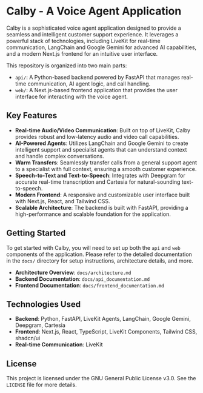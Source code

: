 # Calby - A Voice Agent Application

Calby is a sophisticated voice agent application designed to provide a seamless and intelligent customer support experience. It leverages a powerful stack of technologies, including LiveKit for real-time communication, LangChain and Google Gemini for advanced AI capabilities, and a modern Next.js frontend for an intuitive user interface.

This repository is organized into two main parts:

- `api/`: A Python-based backend powered by FastAPI that manages real-time communication, AI agent logic, and call handling.
- `web/`: A Next.js-based frontend application that provides the user interface for interacting with the voice agent.

## Key Features

- **Real-time Audio/Video Communication**: Built on top of LiveKit, Calby provides robust and low-latency audio and video call capabilities.
- **AI-Powered Agents**: Utilizes LangChain and Google Gemini to create intelligent support and specialist agents that can understand context and handle complex conversations.
- **Warm Transfers**: Seamlessly transfer calls from a general support agent to a specialist with full context, ensuring a smooth customer experience.
- **Speech-to-Text and Text-to-Speech**: Integrates with Deepgram for accurate real-time transcription and Cartesia for natural-sounding text-to-speech.
- **Modern Frontend**: A responsive and customizable user interface built with Next.js, React, and Tailwind CSS.
- **Scalable Architecture**: The backend is built with FastAPI, providing a high-performance and scalable foundation for the application.

## Getting Started

To get started with Calby, you will need to set up both the `api` and `web` components of the application. Please refer to the detailed documentation in the `docs/` directory for setup instructions, architecture details, and more.

- **Architecture Overview**: `docs/architecture.md`
- **Backend Documentation**: `docs/api_documentation.md`
- **Frontend Documentation**: `docs/frontend_documentation.md`

## Technologies Used

- **Backend**: Python, FastAPI, LiveKit Agents, LangChain, Google Gemini, Deepgram, Cartesia
- **Frontend**: Next.js, React, TypeScript, LiveKit Components, Tailwind CSS, shadcn/ui
- **Real-time Communication**: LiveKit

## License

This project is licensed under the GNU General Public License v3.0. See the `LICENSE` file for more details.

